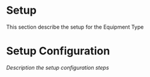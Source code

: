 Setup
============
This section describe the setup for the Equipment Type

Setup Configuration
===================
*Description the setup configuration steps*
